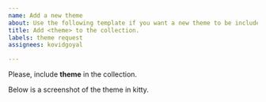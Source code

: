 ```yaml
---
name: Add a new theme
about: Use the following template if you want a new theme to be included in the collection.
title: Add <theme> to the collection.
labels: theme request
assignees: kovidgoyal

---
```


Please, include **theme** in the collection.

Below is a screenshot of the theme in kitty.
